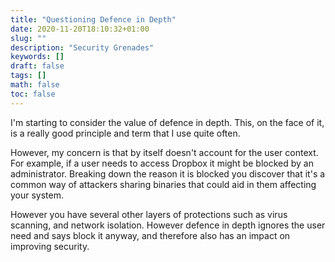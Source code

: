 ```yaml
---
title: "Questioning Defence in Depth"
date: 2020-11-20T18:10:32+01:00
slug: ""
description: "Security Grenades"
keywords: []
draft: false
tags: []
math: false
toc: false
---
```


I'm starting to consider the value of defence in depth. This, on the face of it, is a really good principle and term that I use quite often.

However, my concern is that by itself doesn't account for the user context. For example, if a user needs to access Dropbox it might be blocked by an administrator. Breaking down the reason it is blocked you discover that it's a common way of attackers sharing binaries that could aid in them affecting your system.

However you have several other layers of protections such as virus scanning, and network isolation. However defence in depth ignores the user need and says block it anyway, and therefore also has an impact on improving security.

